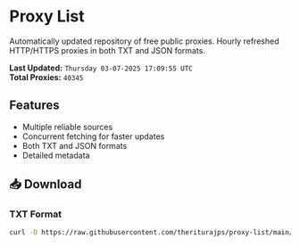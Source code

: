 # Proxy List

Automatically updated repository of free public proxies. Hourly refreshed HTTP/HTTPS proxies in both TXT and JSON formats.

**Last Updated:** `Thursday 03-07-2025 17:09:55 UTC`  
**Total Proxies:** `40345`

## Features
- Multiple reliable sources
- Concurrent fetching for faster updates
- Both TXT and JSON formats
- Detailed metadata

## 📥 Download

### TXT Format
```bash
curl -O https://raw.githubusercontent.com/theriturajps/proxy-list/main/proxies.txt